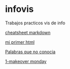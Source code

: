 # infovis

Trabajos practicos vis de info

[cheatsheet markdown](https://github.com/adam-p/markdown-here/wiki/Markdown-Cheatsheet)

[mi primer html](https://justosole.github.io/infovis/index.html)

[Palabras que no conocia](https://raw.githubusercontent.com/JustoSole/infovis/gh-pages/lunes(8.3.21).txt)

[1-makeover monday](https://raw.githubusercontent.com/JustoSole/infovis/gh-pages/Makeovermonday1.html)
